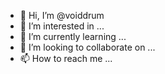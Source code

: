 - 👋 Hi, I’m @voiddrum
- 👀 I’m interested in ...
- 🌱 I’m currently learning ...
- 💞️ I’m looking to collaborate on ...
- 📫 How to reach me ...

<!---
voiddrum/voiddrum is a ✨ special ✨ repository because its `README.md` (this file) appears on your GitHub profile.
You can click the Preview link to take a look at your changes.
--->
